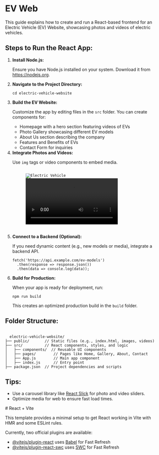 <h1>EV Web</h1>
<p>This guide explains how to create and run a React-based frontend for an Electric Vehicle (EV) Website, showcasing photos and videos of electric vehicles.</p>
<h2>Steps to Run the React App:</h2>
<ol>
  <li>
    <b>Install Node.js:</b>
    <p>Ensure you have Node.js installed on your system. Download it from <a href="https://nodejs.org" target="_blank">https://nodejs.org</a>.</p>
  </li>
  <li>
    <b>Navigate to the Project Directory:</b>
    <pre><code>cd electric-vehicle-website</code></pre>
  </li>
  <li>
    <b>Build the EV Website:</b>
    <p>Customize the app by editing files in the <code>src</code> folder. You can create components for:</p>
    <ul>
      <li>Homepage with a hero section featuring videos of EVs</li>
      <li>Photo Gallery showcasing different EV models</li>
      <li>About Us section describing the company</li>
      <li>Features and Benefits of EVs</li>
      <li>Contact Form for inquiries</li>
    </ul>
  </li>
  <li>
    <b>Integrate Photos and Videos:</b>
    <p>Use <code>img</code> tags or video components to embed media.</p>
    <pre><code>
      <img src="/path-to-image.jpg" alt="Electric Vehicle" />
      <video controls>
        <source src="/path-to-video.mp4" type="video/mp4" />
        Your browser does not support the video tag.
      </video>
    </code></pre>
  </li>
  <li>
    <b>Connect to a Backend (Optional):</b>
    <p>If you need dynamic content (e.g., new models or media), integrate a backend API.</p>
    <pre><code>fetch('https://api.example.com/ev-models')
  .then(response => response.json())
  .then(data => console.log(data));</code></pre>
  </li>
  <li>
    <b>Build for Production:</b>
    <p>When your app is ready for deployment, run:</p>
    <pre><code>npm run build</code></pre>
    <p>This creates an optimized production build in the <code>build</code> folder.</p>
  </li>
</ol>
<h2>Folder Structure:</h2>
<pre><code>
  electric-vehicle-website/
├── public/       // Static files (e.g., index.html, images, videos)
├── src/          // React components, styles, and logic
│   ├── components/  // Reusable UI components
│   ├── pages/        // Pages like Home, Gallery, About, Contact
│   ├── App.js        // Main app component
│   ├── index.js      // Entry point
├── package.json  // Project dependencies and scripts
</code></pre>
<h2>Tips:</h2>
<ul>
  <li>Use a carousel library like <a href="https://react-slick.neostack.com/" target="_blank">React Slick</a> for photo and video sliders.</li>
  <li>Optimize media for web to ensure fast load times.</li>
</ul>
# React + Vite

This template provides a minimal setup to get React working in Vite with HMR and some ESLint rules.

Currently, two official plugins are available:

- [@vitejs/plugin-react](https://github.com/vitejs/vite-plugin-react/blob/main/packages/plugin-react/README.md) uses [Babel](https://babeljs.io/) for Fast Refresh
- [@vitejs/plugin-react-swc](https://github.com/vitejs/vite-plugin-react-swc) uses [SWC](https://swc.rs/) for Fast Refresh
